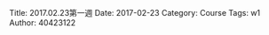 Title: 2017.02.23第一週
Date: 2017-02-23
Category: Course
Tags: w1
Author: 40423122

<!-- PELICAN_END_SUMMARY -->
